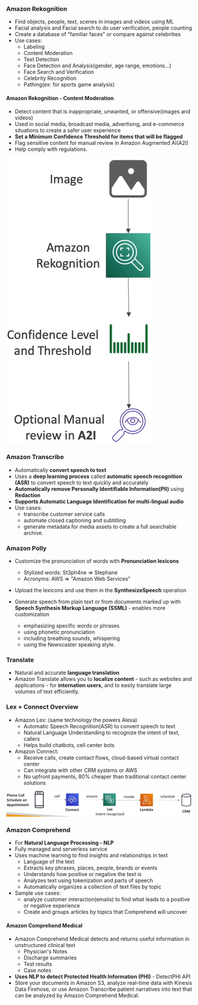 ### Amazon Rekognition

* Find objects, people, text, scenes in images and videos using ML
* Facial analysis and Facial search to do user verification, people counting
* Create a database of "familiar faces" or compare against celebrities
* Use cases:
  * Labeling
  * Content Moderation
  * Text Detection
  * Face Detection and Analysis(gender, age range, emotions...)
  * Face Search and Verification
  * Celebrity Recognition
  * Pathing(ex: for sports game analysis)

#### Amazon Rekognition - Content Moderation

* Detect content that is inappropriate, unwanted, or offensive(images and videos)
* Used in social media, broadcast media, advertising, and e-commerce situations to create a safer user experience
* **Set a Minimum Confidence Threshold for items that will be flagged**
* Flag sensitive content for manual review in Amazon Augmented AI(A2I)
* Help comply with regulations.

<img src="../images/machine-learning/amazon-rekognition.png" alt="Amazon Rekognition Content Moderation">

### Amazon Transcribe

* Automatically **convert speech to text**
* Uses a **deep learning process** called **automatic speech recognition (ASR)** to convert speech to text quickly and accurately
* **Automatically remove Personally Identifiable Information(PII)** using **Redaction**
* **Supports Automatic Language Identification for multi-lingual audio**
* Use cases:
  * transcribe customer service calls
  * automate closed captioning and subtitling
  * generate metadata for media assets to create a full searchable archive.

### Amazon Polly

* Customize the pronunciation of words with **Pronunciation lexicons**
  * Stylized words: St3ph4ne => Stephane
  * Acronyms: AWS => "Amazon Web Services"
* Upload the lexicons and use them in the **SynthesizeSpeech** operation

* Generate speech from plain text or from documents marked up with **Speech Synthesis Markup Language (SSML)** - enables more customization
  * emphasizing specific words or phrases
  * using phonetic pronunciation
  * including breathing sounds, whispering
  * using the Newscaster speaking style.

### Translate 

 * Natural and accurate **language translation**
 * Amazon Translate allows you to **localize content** - such as websites and applications - for **internation users,** and to easily translate large volumes of text efficiently.

### Lex + Connect Overview

* Amazon Lex: (same technology the powers Alexa)
  * Automatic Speech Recognition(ASR) to convert speech to text
  * Natural Language Understanding to recognize the intent of text, callers
  * Helps build chatbots, cell center bots
* Amazon Connect:
  * Receive calls, create contact flows, cloud-based virtual contact center
  * Can integrate with other CRM systems or AWS
  * No upfront payments, 80% cheaper than traditional contact center solutions

<img src="../images/machine-learning/amazon-lex-and-connect.png" alt="Amazon Lex and Connect">

### Amazon Comprehend

* For **Natural Language Processing - NLP**
* Fully managed and serverless service
* Uses machine learning to find insights and relationships in text
  * Language of the text
  * Extracts key phrases, places, people, brands or events
  * Understands how positive or negative the text is
  * Analyzes text using tokenization and parts of speech
  * Automatically organizes a collection of text files by topic
* Sample use cases:
  * analyze customer interaction(emails) to find what leads to a positive or negative experience
  * Create and groups articles by topics that Comprehend will uncover

#### Amazon Comprehend Medical

* Amazon Comprehend Medical detects and returns useful information in unstructured clinical text
  * Physician's Notes
  * Discharge summaries
  * Test results
  * Case notes
* **Uses NLP to detect Protected Health Information (PHI)** - DetectPHI API
* Store your documents in Amazon S3, analyze real-time data with Kinesis Data Firehose, or use Amazon Transcribe patient narratives into text that can be analyzed by Amazon Comprehend Medical.